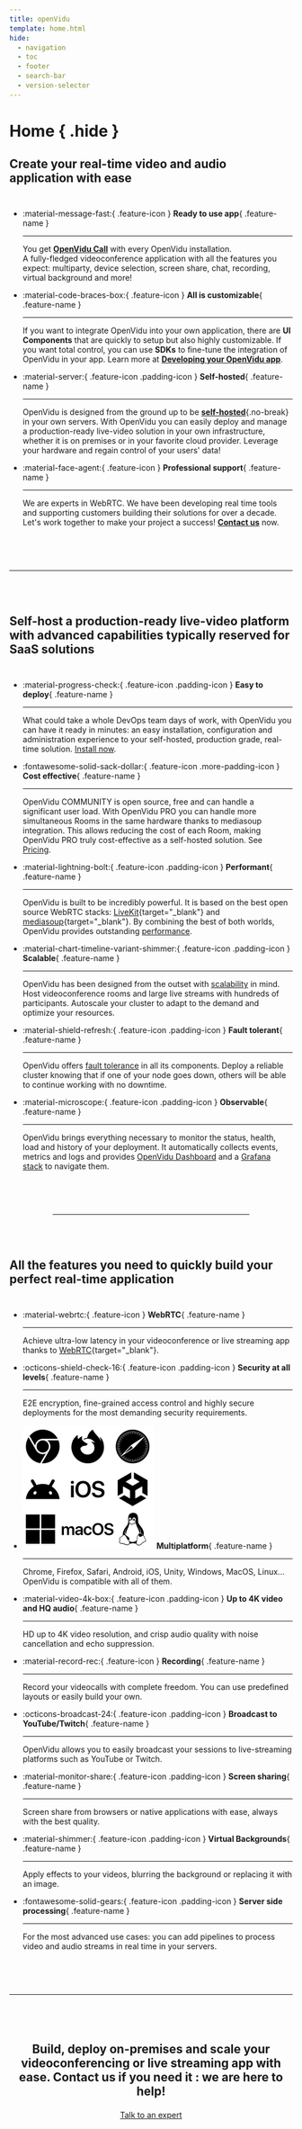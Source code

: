 ```yaml
---
title: openVidu
template: home.html
hide:
  - navigation
  - toc
  - footer
  - search-bar
  - version-selector
---
```


# Home { .hide }

<div class="second-slogan wow animated animatedFadeInUp fadeInUp">
  <h2 id="get-started">
    Create your real-time video and audio application with ease
  </h2>
</div>

<div class="feature-cards" markdown>
<div class="grid cards two-columns wow animated animatedFadeInUp fadeInUp" style="margin-top: 3em;" markdown>

-   :material-message-fast:{ .feature-icon } __Ready to use app__{ .feature-name }

    ---

    You get [**OpenVidu Call**](docs/openvidu-call/index.md) with every OpenVidu installation.<br>A fully-fledged videoconference application with all the features you expect: multiparty, device selection, screen share, chat, recording, virtual background and more!

-   :material-code-braces-box:{ .feature-icon } __All is customizable__{ .feature-name }

    ---

    If you want to integrate OpenVidu into your own application, there are **UI Components** that are quickly to setup but also highly customizable. If you want total control, you can use **SDKs** to fine-tune the integration of OpenVidu in your app. Learn more at **[Developing your OpenVidu app](docs/developing-your-openvidu-app/index.md)**.

-   :material-server:{ .feature-icon .padding-icon } __Self-hosted__{ .feature-name }

    ---

    OpenVidu is designed from the ground up to be [**self-hosted**](docs/self-hosting/production-ready/index.md){.no-break} in your own servers. With OpenVidu you can easily deploy and manage a production-ready live-video solution in your own infrastructure, whether it is on premises or in your favorite cloud provider. Leverage your hardware and regain control of your users' data!

-   :material-face-agent:{ .feature-icon } __Professional support__{ .feature-name }

    ---

    We are experts in WebRTC. We have been developing real time tools and supporting customers building their solutions for over a decade. Let's work together to make your project a success! [**Contact us**](support.md) now.

</div>
</div>

<hr style="margin: 5.5em 0;">

<div class="second-slogan wow animated animatedFadeInUp fadeInUp">
  <h2 id="get-started">
    Self-host a production-ready live-video platform with advanced capabilities typically reserved for SaaS solutions
  </h2>
</div>

<div class="feature-cards" markdown>
<div class="grid cards two-columns wow animated animatedFadeInUp fadeInUp" style="margin-top: 3em;" markdown>

-   :material-progress-check:{ .feature-icon .padding-icon } __Easy to deploy__{ .feature-name }

    ---

    What could take a whole DevOps team days of work, with OpenVidu you can have it ready in minutes: an easy installation, configuration and administration experience to your self-hosted, production grade, real-time solution. [Install now](docs/self-hosting/deployment-types.md).

-   :fontawesome-solid-sack-dollar:{ .feature-icon .more-padding-icon } __Cost effective__{ .feature-name }

    ---

    OpenVidu COMMUNITY is open source, free and can handle a significant user load. With OpenVidu PRO you can handle more simultaneous Rooms in the same hardware thanks to mediasoup integration. This allows reducing the cost of each Room, making OpenVidu PRO truly cost-effective as a self-hosted solution. See [Pricing](pricing.md).

-   :material-lightning-bolt:{ .feature-icon .padding-icon } __Performant__{ .feature-name }

    ---

    OpenVidu is built to be incredibly powerful. It is based on the best open source WebRTC stacks: [LiveKit](https://livekit.io/){target="\_blank"} and [mediasoup](https://mediasoup.org/){target="\_blank"}. By combining the best of both worlds, OpenVidu provides outstanding [performance](docs/self-hosting/production-ready/performance.md).

-   :material-chart-timeline-variant-shimmer:{ .feature-icon .padding-icon } __Scalable__{ .feature-name }

    ---

    OpenVidu has been designed from the outset with [scalability](docs/self-hosting/production-ready/scalability.md) in mind. Host videoconference rooms and large live streams with hundreds of participants. Autoscale your cluster to adapt to the demand and optimize your resources.

-   :material-shield-refresh:{ .feature-icon .padding-icon } __Fault tolerant__{ .feature-name }

    ---

    OpenVidu offers [fault tolerance](docs/self-hosting/production-ready/fault-tolerance.md) in all its components. Deploy a reliable cluster knowing that if one of your node goes down, others will be able to continue working with no downtime.

-   :material-microscope:{ .feature-icon .padding-icon } __Observable__{ .feature-name }

    ---

    OpenVidu brings everything necessary to monitor the status, health, load and history of your deployment. It automatically collects events, metrics and logs and provides [OpenVidu Dashboard](docs/self-hosting/production-ready/observability/openvidu-dashboard.md) and a [Grafana stack](docs/self-hosting/production-ready/observability/grafana-stack.md) to navigate them.

</div>
</div>

<hr style="margin: 5.5em;">

<div class="second-slogan wow animated animatedFadeInUp fadeInUp">
  <h2 id="get-started">
    All the features you need to quickly build your perfect real-time application
  </h2>
</div>

<div class="feature-cards" markdown>
<div class="grid cards wow animated animatedFadeInUp fadeInUp" style="margin-top: 3em;" markdown>

-   :material-webrtc:{ .feature-icon } __WebRTC__{ .feature-name }

    ---

    Achieve ultra-low latency in your videoconference or live streaming app thanks to [WebRTC](https://webrtc.org/){target="\_blank"}.

<!---   :material-open-source-initiative:{ .feature-icon } __Built on open source__{ .feature-name }

    ---

    OpenVidu is built using the best open source WebRTC technologies: [LiveKit](https://livekit.io/){target="\_blank"} and [mediasoup](https://mediasoup.org/){target="\_blank"}-->

-   :octicons-shield-check-16:{ .feature-icon .padding-icon } __Security at all levels__{ .feature-name }

    ---

    E2E encryption, fine-grained access control and highly secure deployments for the most demanding security requirements.

-   <span class="twemoji feature-icon"><img class="do-not-include-in-gallery custom-svg-icon" src="/assets/images/home/multiplatform.svg" class="feature-icon"/></span> __Multiplatform__{ .feature-name }

    ---

    Chrome, Firefox, Safari, Android, iOS, Unity, Windows, MacOS, Linux... OpenVidu is compatible with all of them.

-   :material-video-4k-box:{ .feature-icon .padding-icon } __Up to 4K video and HQ audio__{ .feature-name }

    ---

    HD up to 4K video resolution, and crisp audio quality with noise cancellation and echo suppression.

-   :material-record-rec:{ .feature-icon } __Recording__{ .feature-name }

    ---

    Record your videocalls with complete freedom. You can use predefined layouts or easily build your own.

-   :octicons-broadcast-24:{ .feature-icon .padding-icon } __Broadcast to YouTube/Twitch__{ .feature-name }

    ---

    OpenVidu allows you to easily broadcast your sessions to live-streaming platforms such as YouTube or Twitch.

-   :material-monitor-share:{ .feature-icon .padding-icon } __Screen sharing__{ .feature-name }

    ---

    Screen share from browsers or native applications with ease, always with the best quality.

-   :material-shimmer:{ .feature-icon .padding-icon } __Virtual Backgrounds__{ .feature-name }

    ---

    Apply effects to your videos, blurring the background or replacing it with an image.

-   :fontawesome-solid-gears:{ .feature-icon .padding-icon } __Server side processing__{ .feature-name }

    ---

    For the most advanced use cases: you can add pipelines to process video and audio streams in real time in your servers.

</div>
</div>

<hr style="margin: 5.5em 0 1.5em 0;">

<div class="second-slogan wow animated animatedFadeInUp fadeInUp" style="margin: 6em 0; text-align: center">
  <h2 style="margin-bottom: 1em">Build, deploy on-premises and scale your videoconferencing or live streaming app with ease. Contact us if you need it : we are here to help!</h2>
  <div class="home-buttons">
    <a href="/support/" class="md-button home-secondary-button">Talk to an expert</a>
  </div>
</div>
